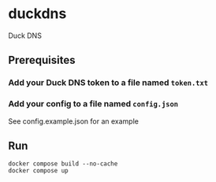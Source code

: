 # duckdns

Duck DNS

## Prerequisites

### Add your Duck DNS token to a file named `token.txt`

### Add your config to a file named `config.json`

See config.example.json for an example

## Run

```
docker compose build --no-cache
docker compose up
```
